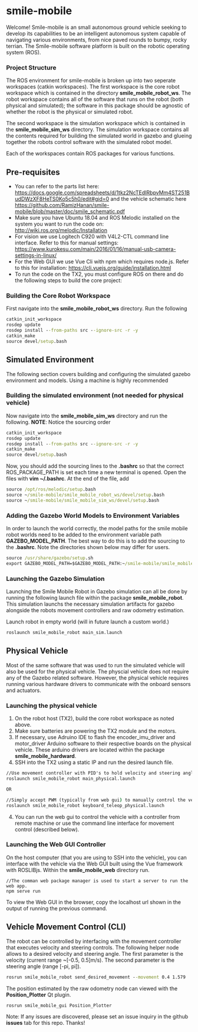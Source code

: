 # smile-mobile
Welcome! Smile-mobile is an small autonomous ground vehicle seeking to develop its capabilities to be an intelligent autonomous system capable of navigating various environments, from nice paved rounds to bumpy, rocky terrian. The Smile-mobile software platform is built on the robotic operating system (ROS).

### Project Structure
The ROS environment for smile-mobile is broken up into two seperate workspaces (catkin workspaces). The first workspace is the core robot workspace which is contained in the directory **smile_mobile_robot_ws**. The robot workspace contains all of the software that runs on the robot (both physical and simulated); the software in this package should be agnostic of whether the robot is the physical or simulated robot. 

The second workspace is the simulation workspace which is contained in the **smile_mobile_sim_ws** directory. The simulation workspace contains all the contents required for building the simulated world in gazebo and glueing together the robots control software with the simulated robot model.

Each of the workspaces contain ROS packages for various functions.

## Pre-requisites
- You can refer to the parts list here: https://docs.google.com/spreadsheets/d/1tkz2NcTEdIRbpvMm4ST251BudDWzXF8HeTS0Ko5c5h0/edit#gid=0 and the vehicle schematic here https://github.com/RamizHanan/smile-mobile/blob/master/doc/smile_schematic.pdf
- Make sure you have Ubuntu 18.04 and ROS Melodic installed on the system you want to run the code on: http://wiki.ros.org/melodic/Installation
- For vision we use Logitech C920 with V4L2-CTL command line interface. Refer to this for manual settings: https://www.kurokesu.com/main/2016/01/16/manual-usb-camera-settings-in-linux/
- For the Web GUI we use Vue Cli with npm which requires node.js. Refer to this for installation: https://cli.vuejs.org/guide/installation.html
- To run the code on the TX2, you must configure ROS on there and do the following steps to build the core project:

### Building the Core Robot Workspace
First navigate into the **smile_mobile_robot_ws** directory. Run the following
```cmd
catkin_init_workspace
rosdep update
rosdep install --from-paths src --ignore-src -r -y
catkin_make
source devel/setup.bash
```
## Simulated Environment 
The following section covers building and configuring the simulated gazebo environment and models. Using a machine is highly recommended

### Building the simulated environment (not needed for physical vehicle)
Now navigate into the **smile_mobile_sim_ws** directory and run the following. **NOTE**: Notice the sourcing order 
```cmd
catkin_init_workspace
rosdep update
rosdep install --from-paths src --ignore-src -r -y
catkin_make
source devel/setup.bash
```
Now, you should add the sourcing lines to the **.bashrc** so that the correct ROS_PACKAGE_PATH is set each time a new terminal is opened. Open the files with **vim ~/.bashrc**. At the end of the file, add

```cmd
source /opt/ros/melodic/setup.bash
source ~/smile-mobile/smile_mobile_robot_ws/devel/setup.bash
source ~/smile-mobile/smile_mobile_sim_ws/devel/setup.bash
```

### Adding the Gazebo World Models to Environment Variables
In order to launch the world correctly, the model paths for the smile mobile robot worlds need to be added to the environment variable path **GAZEBO_MODEL_PATH**. The best way to do this is to add the sourcing to the **.bashrc**. Note the directories shown below may differ for users.

```cmd
source /usr/share/gazebo/setup.sh
export GAZEBO_MODEL_PATH=$GAZEBO_MODEL_PATH:~/smile-mobile/smile_mobile_sim_ws/src/smile_mobile_gazebo/models/
```

### Launching the Gazebo Simulation

Launching the Smile Mobile Robot in Gazebo simulation can all be done by running the following launch file within the package **smile_mobile_robot**. This simulation launchs the necessary simulation artifacts for gazebo alongside the robots movement controllers and raw odometry estimation.

Launch robot in empty world (will in future launch a custom world.)
```cmd
roslaunch smile_mobile_robot main_sim.launch
```
## Physical Vehicle
Most of the same software that was used to run the simulated vehicle will also be used for the physical vehicle. The physcial vehicle does not require any of the Gazebo related software. However, the physical vehicle requires running various hardware drivers to communicate with the onboard sensors and actuators.


### Launching the physical vehicle
1. On the robot host (TX2), build the core robot workspace as noted above.
1. Make sure batteries are powering the TX2 module and the motors.
2. If necessary, use Adruino IDE to flash the encoder_imu_driver and motor_driver Arduino software to their respective boards on the physical vehicle. These arduino drivers are located within the package **smile_mobile_hardward**.
3. SSH into the TX2 using a static IP and run the desired launch file.

```cmd
//Use movement controller with PID's to hold velocity and steering angle
roslaunch smile_mobile_robot main_physical.launch 

OR

//Simply accept PWM (typically from web gui) to manually control the vehicle
roslaunch smile_mobile_robot keyboard_teleop_physical.launch
```
4. You can run the web gui to control the vehicle with a controller from remote machine or use the command line interface for movement control (described below).

### Launching the Web GUI Controller
On the host computer (that you are using to SSH into the vehicle), you can interface with the vehicle via the Web GUI built using the Vue framework with ROSLIBjs.
Within the **smile_mobile_web** directory run.

```
//The comman web package manager is used to start a server to run the web app.
npm serve run
```

To view the Web GUI in the browser, copy the localhost url shown in the output of running the previous command.

## Vehicle Movement Control (CLI)

The robot can be controlled by interfacing with the movement controller that executes velocity and steering controls. The following helper node allows to a desired velocity and steering angle. The first parameter is the velocity (current range ~[-0.5, 0.5]m/s). The second parameter is the steering angle (range [-pi, pi]).

```cmd
rosrun smile_mobile_robot send_desired_movement --movement 0.4 1.579
```

The position estimated by the raw odometry node can viewed with the **Position_Plotter** Qt plugin.

```cmd
rosrun smile_mobile_gui Position_Plotter
```



Note: If any issues are discovered, please set an issue inquiry in the github **issues** tab for this repo. Thanks!
